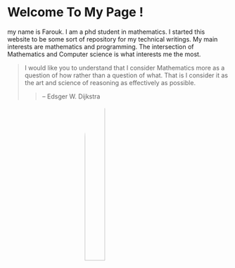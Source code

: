 # Welcome To My Page !

my name is Farouk. I am a phd student in mathematics. I started this website to be some sort of repository for my technical writings. My main interests are mathematics and programming. The intersection of Mathematics and Computer science is what interests me the most.

> I would like you to understand that I consider Mathematics more as a question of how rather than a question of what. That is I consider it as the art and science of reasoning as effectively as possible.
>> – Edsger W. Dijkstra

<img src="/photos/0.jpg" style="display: block; margin-left: auto; margin-right: auto; width: 30%; border-radius: 70px;" />
